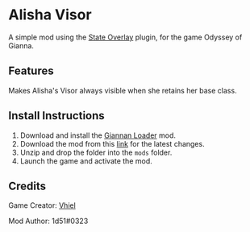 # Alisha Visor
A simple mod using the [State Overlay](https://github.com/1d51/state-overlay) plugin, for the game Odyssey of Gianna.

## Features
Makes Alisha's Visor always visible when she retains her base class.

## Install Instructions

1. Download and install the [Giannan Loader](https://github.com/1d51/giannan-loader) mod.
2. Download the mod from this [link](https://github.com/1d51/alisha-visor/archive/refs/heads/main.zip) for the latest changes.
3. Unzip and drop the folder into the `mods` folder.
4. Launch the game and activate the mod.

## Credits

Game Creator: [Vhiel](https://twitter.com/shvhiel)

Mod Author: 1d51#0323
